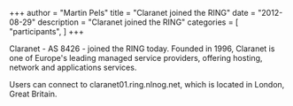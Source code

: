 +++
author = "Martin Pels"
title = "Claranet joined the RING"
date = "2012-08-29"
description = "Claranet joined the RING"
categories = [
    "participants",
]
+++

Claranet - AS 8426 - joined the RING today. Founded in 1996, Claranet is one of Europe's leading managed service providers, offering hosting, network and applications services.

Users can connect to claranet01.ring.nlnog.net, which is located in London, Great Britain.

